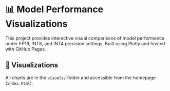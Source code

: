 # 📊 Model Performance Visualizations

This project provides interactive visual comparisons of model performance under FP16, INT8, and INT4 precision settings. Built using Plotly and hosted with GitHub Pages.

## 📁 Visualizations

All charts are in the `visuals/` folder and accessible from the homepage (`index.html`).
